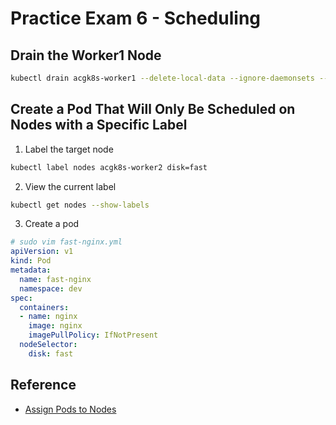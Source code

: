 # Practice Exam 6 - Scheduling

## Drain the Worker1 Node
```bash
kubectl drain acgk8s-worker1 --delete-local-data --ignore-daemonsets --force
```

## Create a Pod That Will Only Be Scheduled on Nodes with a Specific Label
1. Label the target node
```bash
kubectl label nodes acgk8s-worker2 disk=fast
```

2. View the current label
```bash
kubectl get nodes --show-labels
```

3. Create a pod
```yml
# sudo vim fast-nginx.yml
apiVersion: v1
kind: Pod
metadata:
  name: fast-nginx
  namespace: dev
spec:
  containers:
  - name: nginx
    image: nginx
    imagePullPolicy: IfNotPresent
  nodeSelector:
    disk: fast
```

## Reference
* [Assign Pods to Nodes](https://kubernetes.io/docs/tasks/configure-pod-container/assign-pods-nodes/)